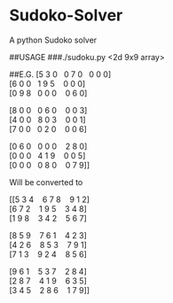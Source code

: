 # Sudoko-Solver
A python Sudoko solver

##USAGE
###./sudoku.py <2d 9x9 array>

##E.G.
[5 3 0&nbsp;&nbsp;   0 7 0&nbsp;&nbsp;   0 0 0]     
[6 0 0&nbsp;&nbsp;   1 9 5  &nbsp;&nbsp; 0 0 0]    
[0 9 8&nbsp;&nbsp;   0 0 0  &nbsp;&nbsp; 0 6 0]  
   
[8 0 0&nbsp;&nbsp;   0 6 0  &nbsp;&nbsp; 0 0 3]   
[4 0 0&nbsp;&nbsp;   8 0 3  &nbsp;&nbsp; 0 0 1]   
[7 0 0&nbsp;&nbsp;   0 2 0  &nbsp;&nbsp; 0 0 6] 
    
[0 6 0&nbsp;&nbsp;   0 0 0  &nbsp;&nbsp; 2 8 0]    
[0 0 0&nbsp;&nbsp;   4 1 9 &nbsp;&nbsp;  0 0 5]   
[0 0 0&nbsp;&nbsp;   0 8 0 &nbsp;&nbsp;  0 7 9]]    

Will be converted to    
   
[[5 3 4 &nbsp;&nbsp;  6 7 8  &nbsp;&nbsp; 9 1 2]    
 [6 7 2 &nbsp;&nbsp;  1 9 5 &nbsp;&nbsp;  3 4 8]    
 [1 9 8 &nbsp;&nbsp;  3 4 2 &nbsp;&nbsp;  5 6 7]    
    
 [8 5 9 &nbsp;&nbsp;  7 6 1 &nbsp;&nbsp;  4 2 3]    
 [4 2 6 &nbsp;&nbsp;  8 5 3  &nbsp;&nbsp; 7 9 1]    
 [7 1 3 &nbsp;&nbsp;  9 2 4 &nbsp;&nbsp;  8 5 6] 
    
 [9 6 1 &nbsp;&nbsp;  5 3 7 &nbsp;&nbsp;  2 8 4]    
 [2 8 7 &nbsp;&nbsp;  4 1 9 &nbsp;&nbsp;  6 3 5]   
 [3 4 5 &nbsp;&nbsp;  2 8 6  &nbsp;&nbsp; 1 7 9]]   
